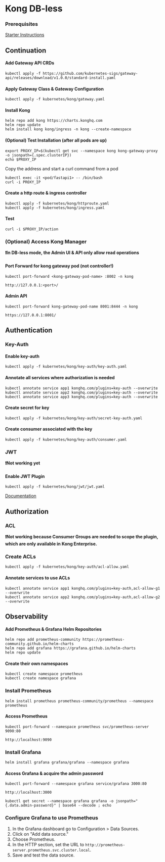 # Kong DB-less

### Prerequisites

[Starter Instructions](Manual-Installation-Start.md)

## Continuation

#### Add Gateway API CRDs

```shell
kubectl apply -f https://github.com/kubernetes-sigs/gateway-api/releases/download/v1.0.0/standard-install.yaml
```

#### Apply Gateway Class & Gateway Configuration

```shell
kubectl apply -f kubernetes/kong/gateway.yaml
```

#### Install Kong

```shell
helm repo add kong https://charts.konghq.com
helm repo update
helm install kong kong/ingress -n kong --create-namespace 
```

#### (Optional) Test Installation (after all pods are up)

```shell
export PROXY_IP=$(kubectl get svc --namespace kong kong-gateway-proxy -o jsonpath={.spec.clusterIP})
echo $PROXY_IP
```

Copy the address and start a curl command from a pod

```shell
kubectl exec -it <pod/fastapi1> -- /bin/bash
curl -i PROXY_IP
```

#### Create a http route & ingress controller

```shell
kubectl apply -f kubernetes/kong/httproute.yaml
kubectl apply -f kubernetes/kong/ingress.yaml
```

#### Test
```shell
curl -i $PROXY_IP/action
```

### (Optional) Access Kong Manager

**❗In DB-less mode, the Admin UI & API only allow read operations**

#### Port Forward for kong gateway pod (not controller!)

```shell
kubectl port-forward <kong-gateway-pod-name> :8002 -n kong
```

```http://127.0.0.1:<port>/```

#### Admin API

```shell
kubectl port-forward kong-gateway-pod-name 8001:8444 -n kong  
```

```https://127.0.0.1:8001/```

## Authentication

### Key-Auth

#### Enable key-auth

```shell
kubectl apply -f kubernetes/kong/key-auth/key-auth.yaml
```

#### Annotate all services where authorization is needed

```shell
kubectl annotate service app1 konghq.com/plugins=key-auth --overwrite
kubectl annotate service app2 konghq.com/plugins=key-auth --overwrite
kubectl annotate service app3 konghq.com/plugins=key-auth --overwrite
```

#### Create secret for key

```shell
kubectl apply -f kubernetes/kong/key-auth/secret-key-auth.yaml
```

#### Create consumer associated with the key

```shell
kubectl apply -f kubernetes/kong/key-auth/consumer.yaml
```

### JWT

**❗Not working yet**

#### Enable JWT Plugin

```shell
kubectl apply -f kubernetes/kong/jwt/jwt.yaml
```

[Documentation](https://docs.konghq.com/kubernetes-ingress-controller/3.0.x/get-started/)

## Authorization

### ACL

**❗Not working because Consumer Groups are needed to scope the plugin, which are only available in Kong Enterprise.**

### Create ACLs

```shell
kubectl apply -f kubernetes/kong/key-auth/acl-allow.yaml
```

#### Annotate services to use ACLs

```shell
kubectl annotate service app1 konghq.com/plugins=key-auth,acl-allow-g1 --overwrite
kubectl annotate service app2 konghq.com/plugins=key-auth,acl-allow-g2 --overwrite
```

## Observability

#### Add Prometheus & Grafana Helm Repositories

```shell
helm repo add prometheus-community https://prometheus-community.github.io/helm-charts
helm repo add grafana https://grafana.github.io/helm-charts
helm repo update
```

#### Create their own namespaces

```shell
kubectl create namespace prometheus
kubectl create namespace grafana
```

### Install Prometheus

```shell
helm install prometheus prometheus-community/prometheus --namespace prometheus
```

#### Access Prometheus

```shell
kubectl port-forward --namespace prometheus svc/prometheus-server 9090:80
```

`http://localhost:9090`

### Install Grafana

```shell
helm install grafana grafana/grafana --namespace grafana
```

#### Access Grafana & acquire the admin password

```shell
kubectl port-forward --namespace grafana service/grafana 3000:80
```

`http://localhost:3000`

```shell
kubectl get secret --namespace grafana grafana -o jsonpath="{.data.admin-password}" | base64 --decode ; echo
```

### Configure Grafana to use Prometheus

1. In the Grafana dashboard go to Configuration > Data Sources.
2. Click on "Add data source."
3. Choose Prometheus.
4. In the HTTP section, set the URL to `http://prometheus-server.prometheus.svc.cluster.local`.
5. Save and test the data source.
